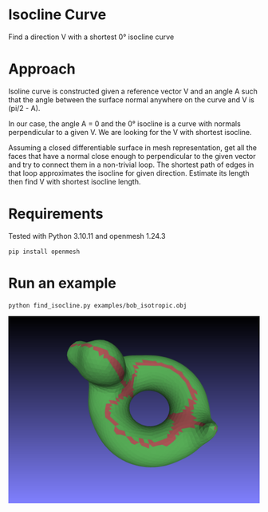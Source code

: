 # Isocline Curve

Find a direction V with a shortest 0° isocline curve

# Approach

Isoline curve is constructed given a reference vector V and an angle A such that
the angle between the surface normal anywhere on the curve and V is (pi/2 - A).

In our case, the angle A = 0 and the 0° isocline is a curve with normals
perpendicular to a given V. We are looking for the V with shortest isocline.

Assuming a closed differentiable surface in mesh representation, get all the
faces that have a normal close enough to perpendicular to the given vector and
try to connect them in a non-trivial loop. The shortest path of edges in that
loop approximates the isocline for given direction. Estimate its length then
find V with shortest isocline length.

# Requirements

Tested with Python 3.10.11 and openmesh 1.24.3
```
pip install openmesh
```

# Run an example
```
python find_isocline.py examples/bob_isotropic.obj
```

![Bob isocline](examples/bob00.png)

